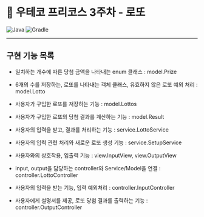# 🎰 우테코 프리코스 3주차 - 로또

![Java](https://img.shields.io/badge/Java-21-blue.svg)
![Gradle](https://img.shields.io/badge/Gradle-8.7-green.svg)
<hr>

## 구현 기능 목록

- 일치하는 개수에 따른 당첨 금액을 나타내는 enum 클래스 : model.Prize


- 6개의 수를 저장하는, 로또를 나타내는 객체 클래스, 유효하지 않은 로또 예외 처리 : model.Lotto


- 사용자가 구입한 로또를 저장하는 기능 : model.Lottos


- 사용자가 구입한 로또의 당첨 결과를 계산하는 기능 : model.Result


- 사용자의 입력을 받고, 결과를 처리하는 기능 : service.LottoService


- 사용자의 입력 관련 처리와 새로운 로또 생성 기능 : service.SetupService


- 사용자와의 상호작용, 입출력 기능 : view.InputView, view.OutputView


- input, output을 담당하는 controller와 Service/Model을 연결 : controller.LottoController


- 사용자의 입력을 받는 기능, 입력 예외처리 : controller.InputController


- 사용자에게 설명서를 제공, 로또 당첨 결과를 출력하는 기능 : controller.OutputController
